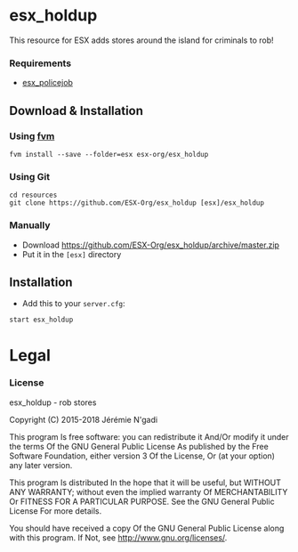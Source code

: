 # esx_holdup
This resource for ESX adds stores around the island for criminals to rob!

### Requirements
- [esx_policejob](https://github.com/ESX-Org/esx_policejob)

## Download & Installation

### Using [fvm](https://github.com/qlaffont/fvm-installer)
```
fvm install --save --folder=esx esx-org/esx_holdup
```

### Using Git
```
cd resources
git clone https://github.com/ESX-Org/esx_holdup [esx]/esx_holdup
```

### Manually
- Download https://github.com/ESX-Org/esx_holdup/archive/master.zip
- Put it in the `[esx]` directory

## Installation
- Add this to your `server.cfg`:

```
start esx_holdup
```

# Legal
### License
esx_holdup - rob stores

Copyright (C) 2015-2018 Jérémie N'gadi

This program Is free software: you can redistribute it And/Or modify it under the terms Of the GNU General Public License As published by the Free Software Foundation, either version 3 Of the License, Or (at your option) any later version.

This program Is distributed In the hope that it will be useful, but WITHOUT ANY WARRANTY; without even the implied warranty Of MERCHANTABILITY Or FITNESS FOR A PARTICULAR PURPOSE. See the GNU General Public License For more details.

You should have received a copy Of the GNU General Public License along with this program. If Not, see http://www.gnu.org/licenses/.
